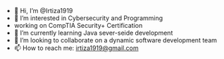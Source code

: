 - 👋 Hi, I’m @Irtiza1919
- 👀 I’m interested in Cybersecurity and Programming
- working on CompTIA Security+ Certification
- 🌱 I’m currently learning Java sever-seide development 
- 💞️ I’m looking to collaborate on a dynamic software development team
- 📫 How to reach me: irtiza1919@gmail.com

<!---
Irtiza1919/Irtiza1919 is a ✨ special ✨ repository because its `README.md` (this file) appears on your GitHub profile.
You can click the Preview link to take a look at your changes.
--->
